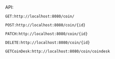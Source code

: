 API:
    
    GET:http://localhost:8080/coin/
  
    POST:http://localhost:8080/coin/{id}
  
    PATCH:http://localhost:8080/coin/{id}
  
    DELETE:http://localhost:8080/coin/{id}
  
    GETCoinDesk:http://localhost:8080/coin/coindesk
